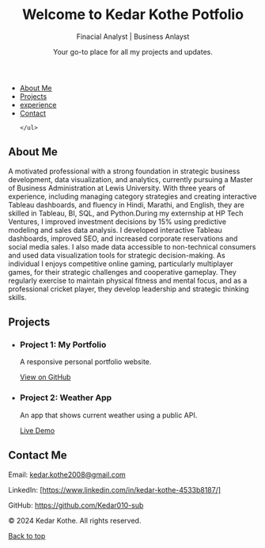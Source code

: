 <header>
    <h1>Welcome to Kedar Kothe Potfolio</h1>
    Finacial Analyst | Business Anlayst
    <p>Your go-to place for all my projects and updates.</p>
</header> 
<nav>
    <ul>
        <li><a href="#about">About Me</a></li>
        <li><a href="#projects">Projects</a></li>
        <li><a href="#experience">experience</a></li>
        <li><a href="#contact">Contact</a></li>
        
    </ul>
</nav>
<section id="about">
    <h2>About Me</h2>
    <p>A motivated professional with a strong foundation in strategic business development, data visualization, and analytics, currently pursuing a Master of Business Administration at Lewis University. With three years of experience, including managing category strategies and creating interactive Tableau dashboards, and fluency in Hindi, Marathi, and English, they are skilled in Tableau, BI, SQL, and Python.During 
my externship at HP Tech Ventures, I improved investment decisions by 15% using predictive modeling and sales data analysis. I developed interactive Tableau dashboards, improved SEO, and increased corporate reservations and social media sales. I also made data accessible to non-technical consumers and used data visualization tools for strategic decision-making.
As individual I enjoys competitive online gaming, particularly multiplayer games, for their strategic challenges and cooperative gameplay. They regularly exercise to maintain physical fitness and mental focus, and as a professional cricket player, they develop leadership and strategic thinking skills.</p>
</section>
<section id="projects">
    <h2>Projects</h2>
    <ul>
        <li>
            <h3>Project 1: My Portfolio</h3>
            <p>A responsive personal portfolio website.</p>
            <a href="https://github.com/yourusername/portfolio" target="_blank">View on GitHub</a>
        </li>
        <li>
            <h3>Project 2: Weather App</h3>
            <p>An app that shows current weather using a public API.</p>
            <a href="https://your-weather-app-link.com" target="_blank">Live Demo</a>
        </li>
    </ul>
</section>
<section id="contact">
    <h2>Contact Me</h2>
    <p>Email: <a href="mailto:yourname@example.com">kedar.kothe2008@gmail.com</a></p>
    <p>LinkedIn: <a href="https://linkedin.com/in/yourprofile" target="_blank">[https://www.linkedin.com/in/kedar-kothe-4533b8187/]</a></p>
    <p>GitHub: <a href="https://github.com/yourusername" target="_blank">https://github.com/Kedar010-sub</a></p>
</section>
<footer>
    <p>&copy; 2024 Kedar Kothe. All rights reserved.</p>
    <p><a href="#top">Back to top</a></p>
</footer>
